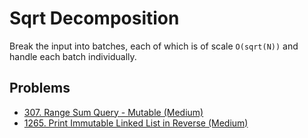 # Sqrt Decomposition

Break the input into batches, each of which is of scale `O(sqrt(N))` and handle each batch individually.

## Problems

* [307. Range Sum Query - Mutable \(Medium\)](https://leetcode.com/problems/range-sum-query-mutable/)
* [1265. Print Immutable Linked List in Reverse (Medium)](https://leetcode.com/problems/print-immutable-linked-list-in-reverse/)
